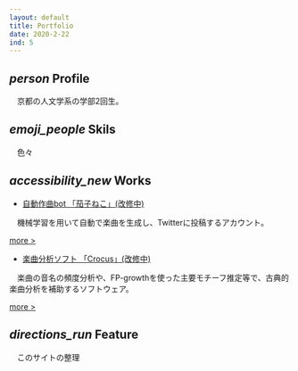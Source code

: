 ```yaml
---
layout: default
title: Portfolio
date: 2020-2-22
ind: 5
---
```


## <i class="material-icons mdc-list-item__graphic" aria-hidden="true">person</i> Profile

　京都の人文学系の学部2回生。

## <i class="material-icons mdc-list-item__graphic" aria-hidden="true">emoji_people</i> Skils

　色々

## <i class="material-icons mdc-list-item__graphic" aria-hidden="true">accessibility_new</i> Works

- [自動作曲bot 「茄子ねこ」(改修中)](https://twitter.com/cc_99_ff)

　機械学習を用いて自動で楽曲を生成し、Twitterに投稿するアカウント。

[more >](https://nakashimas.github.io/docs/works/nasnecobot.html)

- [楽曲分析ソフト 「Crocus」(改修中)](https://github.com/nasneco/Crocus)

　楽曲の音名の頻度分析や、FP-growthを使った主要モチーフ推定等で、古典的楽曲分析を補助するソフトウェア。

[more >](https://nakashimas.github.io/docs/works/crocus.html)

## <i class="material-icons mdc-list-item__graphic" aria-hidden="true">directions_run</i> Feature

　このサイトの整理
